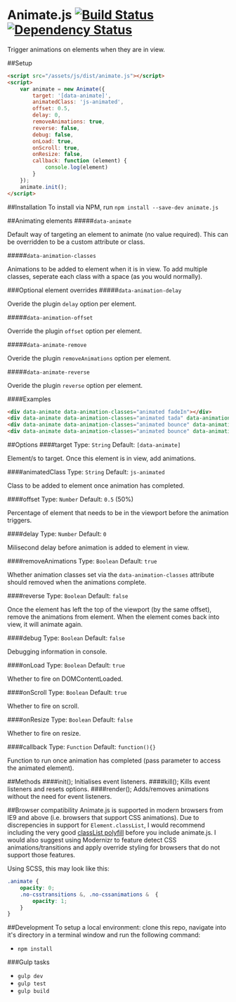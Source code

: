 # Animate.js [![Build Status](https://travis-ci.org/jshjohnson/animate.svg?branch=develop)](https://travis-ci.org/jshjohnson/animate) [![Dependency Status](https://david-dm.org/Rowno/grunt-mocha-cli.svg)](https://david-dm.org/Rowno/grunt-mocha-cli)

Trigger animations on elements when they are in view.

##Setup
```html
<script src="/assets/js/dist/animate.js"></script>
<script>
    var animate = new Animate({
        target: '[data-animate]',
        animatedClass: 'js-animated',
        offset: 0.5,
        delay: 0,
        removeAnimations: true,
        reverse: false,
        debug: false,
        onLoad: true,
        onScroll: true,
        onResize: false,
        callback: function (element) {
            console.log(element)
        }
    });
    animate.init();
</script>
```
##Installation
To install via NPM, run `npm install --save-dev animate.js` 

##Animating elements
#####`data-animate`

Default way of targeting an element to animate (no value required). This can be overridden to be a custom attribute or class.

#####`data-animation-classes`

Animations to be added to element when it is in view. To add multiple classes, seperate each class with a space (as you would normally).

###Optional element overrides
#####`data-animation-delay`

Overide the plugin `delay` option per element.

#####`data-animation-offset`

Override the plugin `offset` option per element.

#####`data-animate-remove`

Overide the plugin `removeAnimations` option per element.

#####`data-animate-reverse`

Overide the plugin `reverse` option per element.

####Examples
```html
<div data-animate data-animation-classes="animated fadeIn"></div>
<div data-animate data-animation-classes="animated tada" data-animation-delay="1000"></div>
<div data-animate data-animation-classes="animated bounce" data-animation-offset="0.2"></div>
<div data-animate data-animation-classes="animated bounce" data-animation-remove="true"></div>
```

##Options
####target
Type: `String` Default: `[data-animate]`

Element/s to target. Once this element is in view, add animations.

####animatedClass
Type: `String` Default: `js-animated`

Class to be added to element once animation has completed.

####offset
Type: `Number` Default: `0.5` (50%)

Percentage of element that needs to be in the viewport before the animation triggers.

####delay
Type: `Number` Default: `0`

Milisecond delay before animation is added to element in view.

####removeAnimations
Type: `Boolean` Default: `true`

Whether animation classes set via the `data-animation-classes` attribute should removed when the animations complete.


####reverse
Type: `Boolean` Default: `false`

Once the element has left the top of the viewport (by the same offset), remove the animations from element. When the element comes back into view, it will animate again.

####debug
Type: `Boolean` Default: `false`

Debugging information in console.

####onLoad
Type: `Boolean` Default: `true`

Whether to fire on DOMContentLoaded.

####onScroll
Type: `Boolean` Default: `true`

Whether to fire on scroll.

####onResize
Type: `Boolean` Default: `false`

Whether to fire on resize.

####callback
Type: `Function` Default: `function(){}`

Function to run once animation has completed (pass parameter to access the animated element).

##Methods
####init();
Initialises event listeners.
####kill();
Kills event listeners and resets options.
####render();
Adds/removes animations without the need for event listeners.

##Browser compatibility
Animate.js is supported in modern browsers from IE9 and above (i.e. browsers that support CSS animations). Due to discrepencies in support for `Element.classList`, I would recommend including the very good [classList polyfill](https://github.com/eligrey/classList.js/) before you include animate.js. I would also suggest using Modernizr to feature detect CSS animations/transitions and apply override styling for browsers that do not support those features.

Using SCSS, this may look like this:
```css
.animate {
    opacity: 0;
    .no-csstransitions &, .no-cssanimations &  {
        opacity: 1;
    }
}
```

##Development
To setup a local environment: clone this repo, navigate into it's directory in a terminal window and run the following command:
* ```npm install```

###Gulp tasks
* ```gulp dev```
* ```gulp test```
* ```gulp build```
